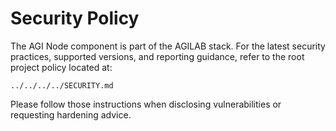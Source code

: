 # Security Policy

The AGI Node component is part of the AGILAB stack. For the latest security practices, supported
versions, and reporting guidance, refer to the root project policy located at:

```
../../../../SECURITY.md
```

Please follow those instructions when disclosing vulnerabilities or requesting hardening advice.
